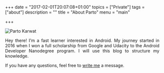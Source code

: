 +++
date = "2017-02-01T20:07:08+01:00"
topics = ["Private"]
tags = ["about"]
description = ""
title = "About Parto"
menu = "main"

+++

![Parto Karwat](/media/me.jpg)
<p style='text-align: justify;'>
Hey there! I’m a fast learner interested in Android. My journey started in 2016 when I won a full scholarship from Google and Udacity to the Android Developer Nanodegree program. I will use this blog to structure my knowledge.

If you have any questions, feel free to [write me](mailto:partokarwat@gmail.com) a message.
</p>
